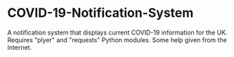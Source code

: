 # COVID-19-Notification-System
A notification system that displays current COVID-19 information for the UK. Requires "plyer" and "requests" Python modules. Some help given from the Internet.
